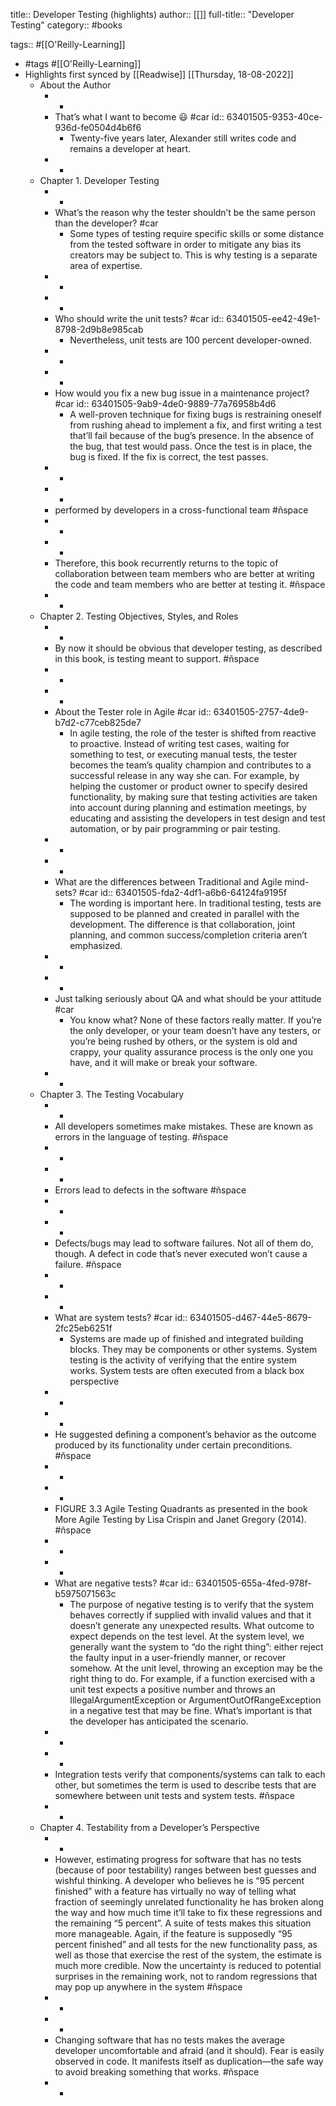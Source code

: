 title:: Developer Testing (highlights)
author:: [[]]
full-title:: "Developer Testing"
category:: #books

tags:: #[[O'Reilly-Learning]]

- #tags #[[O'Reilly-Learning]]
- Highlights first synced by [[Readwise]] [[Thursday, 18-08-2022]]
	- About the Author
		- -
		- That’s what I want to become 😃 #car
		  id:: 63401505-9353-40ce-936d-fe0504d4b6f6
			- Twenty-five years later, Alexander still writes code and remains a developer at heart.
		- -
	- Chapter 1. Developer Testing
		- -
		- What’s the reason why the tester shouldn’t be the same person than the developer? #car
			- Some types of testing require specific skills or some distance from the tested software in order to mitigate any bias its creators may be subject to. This is why testing is a separate area of expertise.
		- -
		- -
		- Who should write the unit tests? #car
		  id:: 63401505-ee42-49e1-8798-2d9b8e985cab
			- Nevertheless, unit tests are 100 percent developer-owned.
		- -
		- -
		- How would you fix a new bug issue in a maintenance project? #car
		  id:: 63401505-9ab9-4de0-9889-77a76958b4d6
			- A well-proven technique for fixing bugs is restraining oneself from rushing ahead to implement a fix, and first writing a test that’ll fail because of the bug’s presence. In the absence of the bug, that test would pass. Once the test is in place, the bug is fixed. If the fix is correct, the test passes.
		- -
		- -
		- performed by developers in a cross-functional team #ñspace
		- -
		- -
		- Therefore, this book recurrently returns to the topic of collaboration between team members who are better at writing the code and team members who are better at testing it. #ñspace
		- -
	- Chapter 2. Testing Objectives, Styles, and Roles
		- -
		- By now it should be obvious that developer testing, as described in this book, is testing meant to support. #ñspace
		- -
		- -
		- About the Tester role in Agile #car
		  id:: 63401505-2757-4de9-b7d2-c77ceb825de7
			- In agile testing, the role of the tester is shifted from reactive to proactive. Instead of writing test cases, waiting for something to test, or executing manual tests, the tester becomes the team’s quality champion and contributes to a successful release in any way she can. For example, by helping the customer or product owner to specify desired functionality, by making sure that testing activities are taken into account during planning and estimation meetings, by educating and assisting the developers in test design and test automation, or by pair programming or pair testing.
		- -
		- -
		- What are the differences between Traditional and Agile mind-sets? #car
		  id:: 63401505-fda2-4df1-a6b6-64124fa9195f
			- The wording is important here. In traditional testing, tests are supposed to be planned and created in parallel with the development. The difference is that collaboration, joint planning, and common success/completion criteria aren’t emphasized.
		- -
		- -
		- Just talking seriously about QA and what should be your attitude #car
			- You know what? None of these factors really matter. If you’re the only developer, or your team doesn’t have any testers, or you’re being rushed by others, or the system is old and crappy, your quality assurance process is the only one you have, and it will make or break your software.
		- -
	- Chapter 3. The Testing Vocabulary
		- -
		- All developers sometimes make mistakes. These are known as errors in the language of testing. #ñspace
		- -
		- -
		- Errors lead to defects in the software #ñspace
		- -
		- -
		- Defects/bugs may lead to software failures. Not all of them do, though. A defect in code that’s never executed won’t cause a failure. #ñspace
		- -
		- -
		- What are system tests? #car
		  id:: 63401505-d467-44e5-8679-2fc25eb6251f
			- Systems are made up of finished and integrated building blocks. They may be components or other systems. System testing is the activity of verifying that the entire system works. System tests are often executed from a black box perspective
		- -
		- -
		- He suggested defining a component’s behavior as the outcome produced by its functionality under certain preconditions. #ñspace
		- -
		- -
		- FIGURE 3.3 Agile Testing Quadrants as presented in the book More Agile Testing by Lisa Crispin and Janet Gregory (2014). #ñspace
		- -
		- -
		- What are negative tests? #car
		  id:: 63401505-655a-4fed-978f-b5975071563c
			- The purpose of negative testing is to verify that the system behaves correctly if supplied with invalid values and that it doesn’t generate any unexpected results. What outcome to expect depends on the test level. At the system level, we generally want the system to “do the right thing”: either reject the faulty input in a user-friendly manner, or recover somehow. At the unit level, throwing an exception may be the right thing to do. For example, if a function exercised with a unit test expects a positive number and throws an IllegalArgumentException or ArgumentOutOfRangeException in a negative test that may be fine. What’s important is that the developer has anticipated the scenario.
		- -
		- -
		- Integration tests verify that components/systems can talk to each other, but sometimes the term is used to describe tests that are somewhere between unit tests and system tests. #ñspace
		- -
	- Chapter 4. Testability from a Developer’s Perspective
		- -
		- However, estimating progress for software that has no tests (because of poor testability) ranges between best guesses and wishful thinking. A developer who believes he is “95 percent finished” with a feature has virtually no way of telling what fraction of seemingly unrelated functionality he has broken along the way and how much time it’ll take to fix these regressions and the remaining “5 percent”. A suite of tests makes this situation more manageable. Again, if the feature is supposedly “95 percent finished” and all tests for the new functionality pass, as well as those that exercise the rest of the system, the estimate is much more credible. Now the uncertainty is reduced to potential surprises in the remaining work, not to random regressions that may pop up anywhere in the system #ñspace
		- -
		- -
		- Changing software that has no tests makes the average developer uncomfortable and afraid (and it should). Fear is easily observed in code. It manifests itself as duplication—the safe way to avoid breaking something that works. #ñspace
		- -